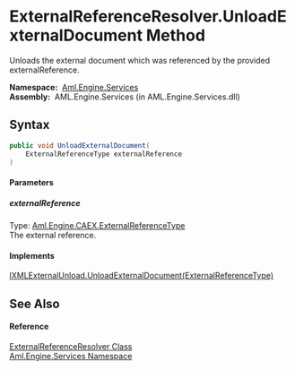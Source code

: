 ExternalReferenceResolver.UnloadExternalDocument Method
=======================================================
Unloads the external document which was referenced by the provided externalReference.

  **Namespace:**  [Aml.Engine.Services][1]  
  **Assembly:**  AML.Engine.Services (in AML.Engine.Services.dll)

Syntax
------

```csharp
public void UnloadExternalDocument(
	ExternalReferenceType externalReference
)
```

#### Parameters

##### *externalReference*
Type: [Aml.Engine.CAEX.ExternalReferenceType][2]  
The external reference.

#### Implements
[IXMLExternalUnload.UnloadExternalDocument(ExternalReferenceType)][3]  


See Also
--------

#### Reference
[ExternalReferenceResolver Class][4]  
[Aml.Engine.Services Namespace][1]  

[1]: ../README.md
[2]: ../../Aml.Engine.CAEX/ExternalReferenceType/README.md
[3]: ../../Aml.Engine.Services.Interfaces/IXMLExternalUnload/UnloadExternalDocument.md
[4]: README.md
[5]: https://www.automationml.org
[6]: ../../icons/logoShade.png